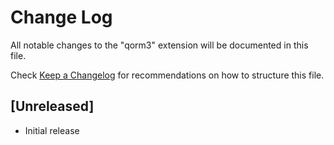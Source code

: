 # Change Log

All notable changes to the "qorm3" extension will be documented in this file.

Check [Keep a Changelog](http://keepachangelog.com/) for recommendations on how to structure this file.

## [Unreleased]

- Initial release